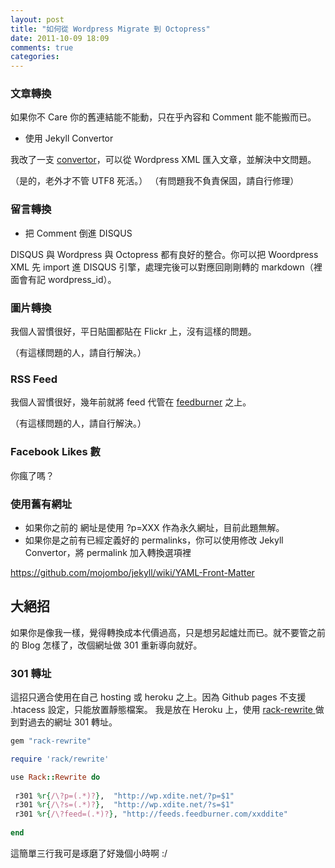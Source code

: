 ```yaml
---
layout: post
title: "如何從 Wordpress Migrate 到 Octopress"
date: 2011-10-09 18:09
comments: true
categories: 
---
```


### 文章轉換

如果你不 Care 你的舊連結能不能動，只在乎內容和 Comment 能不能搬而已。

* 使用 Jekyll Convertor

我改了一支 [convertor](https://gist.github.com/1273518)，可以從 Wordpress XML 匯入文章，並解決中文問題。

（是的，老外才不管 UTF8 死活。）
（有問題我不負責保固，請自行修理）

### 留言轉換

* 把 Comment 倒進 DISQUS

DISQUS 與 Wordpress 與 Octopress 都有良好的整合。你可以把 Woordpress XML 先 import 進 DISQUS 引擎，處理完後可以對應回剛剛轉的 markdown（裡面會有記 wordpress\_id）。

### 圖片轉換

我個人習慣很好，平日貼圖都貼在 Flickr 上，沒有這樣的問題。

（有這樣問題的人，請自行解決。）

### RSS Feed

我個人習慣很好，幾年前就將 feed 代管在 [feedburner](http://feedburner.com/) 之上。

（有這樣問題的人，請自行解決。）

### Facebook Likes 數

你瘋了嗎？

### 使用舊有網址

* 如果你之前的 網址是使用 ?p=XXX 作為永久網址，目前此題無解。
* 如果你是之前有已經定義好的 permalinks，你可以使用修改 Jekyll Convertor，將 permalink 加入轉換選項裡

<https://github.com/mojombo/jekyll/wiki/YAML-Front-Matter>

## 大絕招

如果你是像我一樣，覺得轉換成本代價過高，只是想另起爐灶而已。就不要管之前的 Blog 怎樣了，改個網址做 301 重新導向就好。


### 301 轉址

這招只適合使用在自己 hosting 或 heroku 之上。因為 Github pages 不支援 .htacess 設定，只能放置靜態檔案。
我是放在 Heroku 上，使用 [rack-rewrite ](https://github.com/jtrupiano/rack-rewrite) 做到對過去的網址 301 轉址。

```ruby Gemfile
gem "rack-rewrite"
```

```ruby config.ru
require 'rack/rewrite'

use Rack::Rewrite do
 
 r301 %r{/\?p=(.*)?},  "http://wp.xdite.net/?p=$1" 
 r301 %r{/\?s=(.*)?},  "http://wp.xdite.net/?s=$1" 
 r301 %r{/\?feed=(.*)?}, "http://feeds.feedburner.com/xxddite"  
 
end
```

這簡單三行我可是琢磨了好幾個小時啊 :/